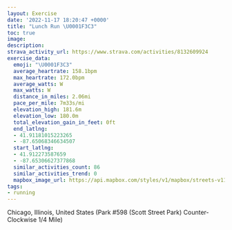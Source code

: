 ```yaml
---
layout: Exercise
date: '2022-11-17 18:20:47 +0000'
title: "Lunch Run \U0001F3C3"
toc: true
image:
description:
strava_activity_url: https://www.strava.com/activities/8132609924
exercise_data:
  emoji: "\U0001F3C3"
  average_heartrate: 158.1bpm
  max_heartrate: 172.0bpm
  average_watts: W
  max_watts: W
  distance_in_miles: 2.06mi
  pace_per_mile: 7m33s/mi
  elevation_high: 181.6m
  elevation_low: 180.0m
  total_elevation_gain_in_feet: 0ft
  end_latlng:
  - 41.91181015223265
  - -87.65068346634507
  start_latlng:
  - 41.912273587659
  - -87.65306627377868
  similar_activities_count: 86
  similar_activities_trend: 0
  mapbox_image_url: https://api.mapbox.com/styles/v1/mapbox/streets-v11/static/path-5+787af2-1.0(i%7Bx~Fjl~uO%40gACk%40%40MLWnBsCXi%40BME%7DD%3F_A%40SFAD%40FP%40S%40gBE_LBg%40GmA%40sAE%7DABeAFMl%40g%40HELCt%40%40FLBn%40%3F%60EBZLVPPNFP%3F~%40ETGPMJUDk%40CuCK_%40OSUIQAiAFUHMNM%5EBhA%3FdABh%40BLRXRLT%40x%40EXELIJSH%5D%40g%40CaCCMGUUWUEKAiAJODOLKTAL%40vCBf%40BJVXPHZ%40r%40EXIJILWDW%40WGoCCWGMKOQIMCqAHSFONIPCVBd%40%3FnBBZHTJNFDXHvAENMLSFUBe%40E%7BCM_%40OKGCeCESEYMkADQBODCLAJBn%40BzCHl%40%40f%40GxA%3FzCFzJ%3FbEOV),pin-s-s+e5b22e(-87.65142,41.91173),pin-s-f+89ae00(-87.64941000000003,41.910899999999955)/auto/800x800?access_token=pk.eyJ1Ijoiam9zaGJlY2ttYW4iLCJhIjoiY205eWR2aDd1MWZ6djJrbXc4a3M0bWZleiJ9.XiG9OWkNcZk2QzjJbxLB4A
tags:
- running
---
```




Chicago, Illinois, United States (Park #598 (Scott Street Park) Counter-Clockwise 1/4 Mile)
